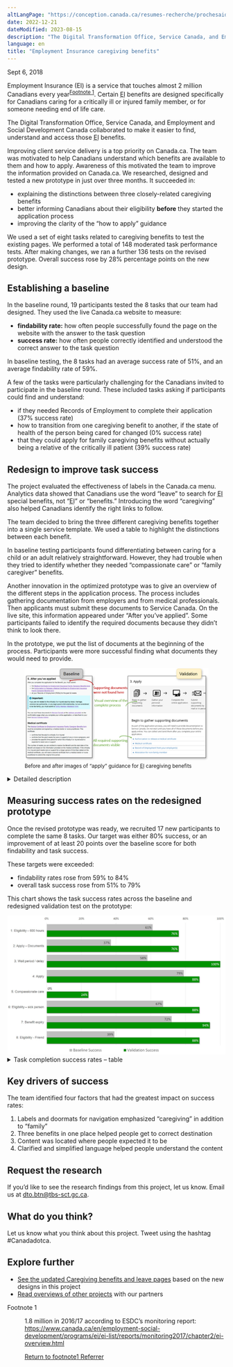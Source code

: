 ```yaml
---
altLangPage: "https://conception.canada.ca/resumes-recherche/prochesaidants-resume-recherche.html"
date: 2022-12-21
dateModified: 2023-08-15
description: "The Digital Transformation Office, Service Canada, and Employment and Social Development Canada collaborated to make it easier to find, understand and access those EI benefits."
language: en
title: "Employment Insurance caregiving benefits"
---
```

<p class="post-meta">Sept 6, 2018</p>
<p>Employment Insurance (EI) is a service that touches almost 2 million Canadians every year<sup id="fn1-0-rf"><a class="fn-lnk" href="#fn1"><span class="wb-inv">Footnote </span>1</a></sup>. Certain <abbr title="Employment Insurance">EI</abbr> benefits are designed specifically for Canadians caring for a critically ill or injured family member, or for someone needing end of life care.</p>
<p>The Digital Transformation Office, Service Canada, and Employment and Social Development Canada collaborated to make it easier to find, understand and access those <abbr title="Employment Insurance">EI</abbr> benefits. </p>
<p>Improving client service delivery is a top priority on Canada.ca. The team was motivated to help Canadians understand which benefits are available to them and how to apply. Awareness of this motivated the team to improve the information provided on Canada.ca. We researched, designed and tested a new prototype in just over three months. It succeeded in: </p>
<ul>
  <li>explaining the distinctions between three closely-related caregiving benefits </li>
  <li>better informing Canadians about their eligibility <b>before</b> they started the application process</li>
  <li>improving the clarity of the “how to apply” guidance</li>
</ul>
<p>We used a set of eight tasks related to caregiving benefits to test the existing pages. We performed a total of 148 moderated task performance tests. After making changes, we ran a further 136 tests on the revised prototype. Overall success rose by 28% percentage points on the new design.</p>
<h2>Establishing a baseline</h2>
<p>In the baseline round, 19 participants tested the 8 tasks that our team had designed. They used the live Canada.ca website to measure:</p>
<ul>
  <li><b>findability rate:</b> how often people successfully found the page on the website with the answer to the task question</li>
  <li><b>success rate:</b> how often people correctly identified and understood the correct answer to the task question</li>
</ul>
<p>In baseline testing, the 8 tasks had an average success rate of 51%, and an average findability rate of 59%.</p>
<p>A few of the tasks were particularly challenging for the Canadians invited to participate in the baseline round. These included tasks asking if participants could find and understand:</p>
<ul>
  <li>if they needed Records of Employment to complete their application (37% success rate)</li>
  <li>how to transition from one caregiving benefit to another, if the state of health of the person being cared for changed (0% success rate)</li>
  <li>that they could apply for family caregiving benefits without actually being a relative of the critically ill patient (39% success rate)</li>
</ul>
<h2>Redesign to improve task success</h2>
<p>The project evaluated the effectiveness of labels in the Canada.ca menu. Analytics data showed that Canadians use the word “leave” to search for <abbr title="Employment Insurance">EI</abbr> special benefits, not “<abbr title="Employment Insurance">EI</abbr>” or “benefits.” Introducing the word “caregiving” also helped Canadians identify the right links to follow.</p>
<p>The team decided to bring the three different caregiving benefits together into a single service template. We used a table to highlight the distinctions between each benefit.</p>
<p>In baseline testing participants found differentiating between caring for a child or an adult relatively straightforward. However, they had trouble when they tried to identify whether they needed “compassionate care” or “family caregiver” benefits. </p>
<p>Another innovation in the optimized prototype was to give an overview of the different steps in the application process. The process includes gathering documentation from employers and from medical professionals. Then applicants must submit these documents to Service Canada. On the live site, this information appeared under “After you’ve applied”. Some participants failed to identify the required documents because they didn’t think to look there. </p>
<p>In the prototype, we put the list of documents at the beginning of the process. Participants were more successful finding what documents they would need to provide. </p>
<figure> <img class="img-responsive" alt="Before and after images of “apply” guidance for EI caregiving benefits." src="/research-summaries/images/caregiving-before-after.jpg"/>
  <figcaption><small>Before and after images of “apply” guidance for <abbr title="Employment Insurance">EI</abbr> caregiving benefits </small></figcaption>
</figure>
<div class="col-md-8 row">
  <details>
    <summary> Detailed description </summary>
    <p>Two webpages are shown side by side. The page on the left is labelled "Baseline" and shows that the “After you've applied” webpage concerning caregiving benefits was missing content people expected to find on this page.  An arrow points to the webpage with the annotation "Supporting documents were not found here."</p>
    <p>The page on the right is labelled "Redesign” and shows the “Apply" page with a set of icons outlining the various application steps.  An arrow points to the steps with the annotation "Visual overview of the complete process." </p>
    <p>Below there is a header titled "Begin to gather supporting documents", which has a list of the needed documents. An arrow points to the list with the annotation "All required supporting documents visible."</p>
  </details>
  <h2>Measuring success rates on the redesigned prototype</h2>
  <p>Once the revised prototype was ready, we recruited 17 new participants to complete the same 8 tasks. Our target was either 80% success, or an improvement of at least 20 points over the baseline score for both findability and task success.</p>
  <p>These targets were exceeded:</p>
  <ul>
    <li>findability rates rose from 59% to 84%</li>
    <li>overall task success rose from 51% to 79%</li>
  </ul>
  <p>This chart shows the task success rates across the baseline and redesigned validation test on the prototype:</p>
</div>
<img class="img-responsive hidden-sm hidden-xs" alt="EI caregiving benefits optimization - task completion success rates (table)" src="/research-summaries/images/caregiving-task-success-chart.jpg"/>
<div class="row col-md-8">
  <details>
    <summary> Task completion success rates – table </summary>
    <p>Baseline measurement at start of project, validation on prototype redesigned by project team.</p>
    <div class="table-bravo">
      <table class="table table-bordered">
        <thead>
          <tr>
            <th scope="col">Task</th>
            <th scope="col">Baseline</th>
            <th scope="col">Validation</th>
          </tr>
        </thead>
        <tbody>
          <tr>
            <td>1. Eligibility: 600 hours</td>
            <td  >61%</td>
            <td>76%</td>
          </tr>
          <tr>
            <td>2. Apply: documents</td>
            <td  >41%</td>
            <td>76%</td>
          </tr>
          <tr>
            <td>3. Wait period/delay</td>
            <td  >58%</td>
            <td>100%</td>
          </tr>
          <tr>
            <td>4. Apply</td>
            <td  >79%</td>
            <td>88%</td>
          </tr>
          <tr>
            <td>5. Compassionate care</td>
            <td  >0%</td>
            <td>24%</td>
          </tr>
          <tr>
            <td>6. Eligibility: sick person </td>
            <td  >67%</td>
            <td>88%</td>
          </tr>
          <tr>
            <td>7. Benefit expiry </td>
            <td  >72%</td>
            <td>94%</td>
          </tr>
          <tr>
            <td>8. Eligibility: friend </td>
            <td  >39%</td>
            <td>88%</td>
          </tr>
        </tbody>
      </table>
    </div>
  </details>
</div>
<h2>Key drivers of success</h2>
<p>The team identified four factors that had the greatest impact on success rates: </p>
<ol>
  <li>Labels and doormats for navigation emphasized “caregiving” in addition to “family”</li>
  <li>Three benefits in one place helped people get to correct destination</li>
  <li>Content was located where people expected it to be </li>
  <li>Clarified and simplified language helped people understand the content</li>
</ol>
<h2>Request the research </h2>
<p>If you’d like to see the research findings from this project, let us know. Email us at <a href="mailto:dto.btn@tbs-sct.gc.ca">dto.btn@tbs-sct.gc.ca</a>.</p>
<h2>What do you think? </h2>
<p>Let us know what you think about this project. Tweet using the hashtag #Canadadotca.</p>
<h2>Explore further </h2>
<ul>
  <li><a href="https://www.canada.ca/en/services/benefits/ei/caregiving.html">See the updated Caregiving benefits and leave pages</a> based on the new designs in this project</li>
  <li><a href="https://blog.canada.ca/pages/project-overview.html">Read overviews of other projects</a> with our partners</li>
</ul>
<div class="col-md-12">
  <aside class="wb-fnote" role="note">
    <dl>
      <dt>Footnote 1</dt>
      <dd id="fn1">
        <p>1.8 million in 2016/17 according to ESDC’s monitoring report: <a href="1.8 million in 2016/17 according to ESDC’s monitoring report: https://www.canada.ca/en/employment-social-development/programs/ei/ei-list/reports/monitoring2017/chapter2/ei-overview.html"> https://www.canada.ca/en/employment-social-development/programs/ei/ei-list/reports/monitoring2017/chapter2/ei-overview.html</a></p>
        <p class="fn-rtn"> <a href="#fn1-0-rf"><span class="wb-inv">Return to footnote</span>1<span class="wb-inv"> Referrer</span></a> </p>
      </dd>
    </dl>
  </aside>
</div>
